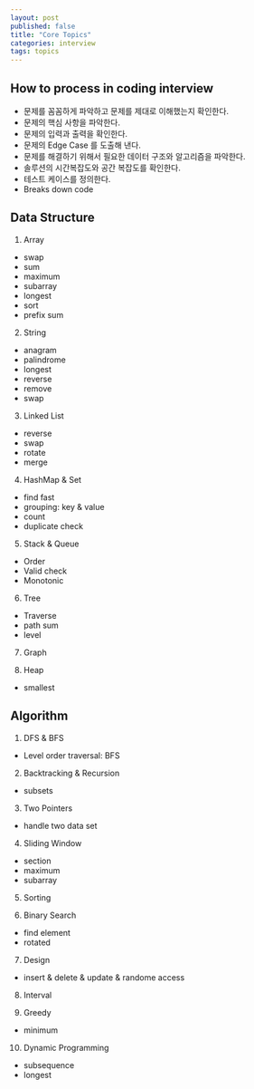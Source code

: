 ```yaml
---
layout: post
published: false
title: "Core Topics"
categories: interview
tags: topics
---
```


## How to process in coding interview

- 문제를 꼼꼼하게 파악하고 문제를 제대로 이해했는지 확인한다.
- 문제의 핵심 사항을 파악한다.
- 문제의 입력과 출력을 확인한다.
- 문제의 Edge Case 를 도출해 낸다.
- 문제를 해결하기 위해서 필요한 데이터 구조와 알고리즘을 파악한다.
- 솔루션의 시간복잡도와 공간 복잡도를 확인한다.
- 테스트 케이스를 정의한다.
- Breaks down code

## Data Structure

1. Array
- swap
- sum
- maximum
- subarray
- longest
- sort
- prefix sum

2. String
- anagram
- palindrome
- longest
- reverse
- remove
- swap

3. Linked List
- reverse
- swap
- rotate
- merge

4. HashMap & Set
- find fast
- grouping: key & value
- count
- duplicate check

5. Stack & Queue
- Order
- Valid check
- Monotonic

6. Tree
- Traverse
- path sum
- level

7. Graph

8. Heap
- smallest

## Algorithm

1. DFS & BFS
- Level order traversal: BFS

2. Backtracking & Recursion
- subsets

3. Two Pointers
- handle two data set

4. Sliding Window
- section
- maximum
- subarray

5. Sorting

6. Binary Search
- find element
- rotated

7. Design
- insert & delete & update & randome access

8. Interval

9. Greedy
- minimum

10. Dynamic Programming
- subsequence
- longest